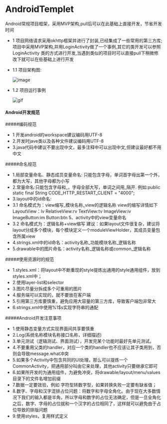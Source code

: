 # AndroidTemplet
Android常规项目框架，采用MVP架构,pull后可以在此基础上直接开发，节省开发时间

* 1 项目网络请求采用okhttp框架并进行了封装,已经集成了一些常用的第三方库;
项目中采用MVP架构,并用LoginActivity做了一个事例,其它的类开发可以参照LoginActivity
类的方式进行开发,当遇到类似的项目时可以直接pull下稍微修改下就可以在些基础上进行开发


* 1.1 项目架构图:

  ![image](https://s3.amazonaws.com/f.cl.ly/items/0n1F473O2Z1H060n0x1l/androidTemplet架构.png)

* 1.2 项目运行事例

  ![gif](https://s3.amazonaws.com/f.cl.ly/items/3v1v3y1R3q0f0V263c1B/android.gif)


#### Android开发规范

#####编码规范
* 1 开发android的workspace建议编码用UTF-8	
* 2.开发时jave类以及各种文件建议编码用UTF-8
* 3.java代码中建议不要出现中文，最多注释中可以出现中文,但建议最好都不用中文

#####命名规范
* 1.局部变量命名、静态成员变量命名:
只能包含字母，单词首字母出第一个外，都为大写，其他字母都为小写
* 2.常量命名:只能包含字母和_，字母全部大写，单词之间用_隔开. 例如:public static final String CODE_HTTP_RESTART_CLIENT = "4000";
* 3.layout中的id命名:
* 3.1 命名模式为：view缩写_模块名称_view的逻辑名称
view的缩写详情如下
LayoutView：lv RelativeView:rv TextView:tv ImageView:iv ImageButton:im Button:btn 5、activity中的view变量命名
* 3.2 命名模式为：逻辑名称+view缩写
建议：如果layout文件很复杂，建议将layout分成多个模块，每个模块定义一个moduleViewHolder，其成员变量包含所属view
* 4.strings.xml中的id命名：activity名称_功能模块名称_逻辑名称
* 5.drawable中的图片命名：activity名称_逻辑名称或common_逻辑名称

#####使用资源时的规范
* 1.styles.xml：将layout中不断重现的style提炼出通用的style通用组件，放到styles.xml中；
* 2.使用layer-list和selector
* 3.图片尽量分拆成多个可重用的图片
* 4.服务端可以实现的，就不要放在客户端
* 5.引用第三方库要慎重，避免应用大容量的第三方库，导致客户端包非常大
* 6.strings.xml中使用%1$s实现字符串的通配

#####Android开发注意事项
* 1.使用静态变量方式实现界面间共享要慎重
* 2.Log(系统名称模块名称接口名称，详细描述)
* 3.单元测试（逻辑测试、界面测试），开发完某个功能时最好先单元测试。
* 4.不要重用父类的handler，对应一个类的handler也不应该让其子类用到，否则会导致message.what冲突
* 5.如果多个Activity中包含共同的UI处理，那么可以提炼一个CommonActivity，把通用部分叫由它来处理，其他activity只要继承它即可
* 6.如果所开发的为通用组件，为避免冲突，将drawable/layout/menu/values目录下的文件名增加前缀
* 7.数据一定要效验，例如
字符型转数字型，如果转换失败一定要有缺省值；
* 8.数字、字母和汉字混排占位问题：将数字和字母全角化。由于现在大多数情况下我们的输入都是半角，所以字母和数字的占位无法确定，但是一旦全角化之后，数字、字母的占位就和一个汉字的占位相同了，这样就可以避免由于占位导致的排版问题
* 9.使用styles，复用样式定义










